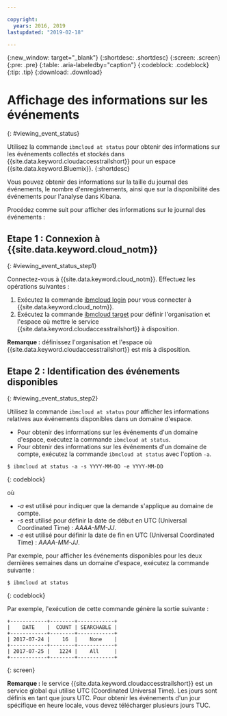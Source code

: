 ```yaml
---

copyright:
  years: 2016, 2019
lastupdated: "2019-02-18"

---
```


{:new_window: target="_blank"}
{:shortdesc: .shortdesc}
{:screen: .screen}
{:pre: .pre}
{:table: .aria-labeledby="caption"}
{:codeblock: .codeblock}
{:tip: .tip}
{:download: .download}


# Affichage des informations sur les événements
{: #viewing_event_status}

Utilisez la commande `ibmcloud at status` pour obtenir des informations sur les événements collectés et stockés dans {{site.data.keyword.cloudaccesstrailshort}} pour un espace {{site.data.keyword.Bluemix}}.
{:shortdesc}

Vous pouvez obtenir des informations sur la taille du journal des événements, le nombre d'enregistrements, ainsi que sur la disponibilité des événements pour l'analyse dans Kibana. 

Procédez comme suit pour afficher des informations sur le journal des événements :

## Etape 1 : Connexion à {{site.data.keyword.cloud_notm}}
{: #viewing_event_status_step1}

Connectez-vous à {{site.data.keyword.cloud_notm}}. Effectuez les opérations suivantes :

1. Exécutez la commande [ibmcloud login](/docs/cli/reference/ibmcloud/bx_cli.html#ibmcloud_login) pour vous connecter à {{site.data.keyword.cloud_notm}}.
2. Exécutez la commande [ibmcloud target](/docs/cli/reference/ibmcloud/bx_cli.html#ibmcloud_target) pour définir l'organisation et l'espace où mettre le service {{site.data.keyword.cloudaccesstrailshort}} à disposition.

**Remarque :** définissez l'organisation et l'espace où {{site.data.keyword.cloudaccesstrailshort}} est mis à disposition.

## Etape 2 : Identification des événements disponibles
{: #viewing_event_status_step2}

Utilisez la commande `ibmcloud at status` pour afficher les informations relatives aux événements disponibles dans un domaine d'espace.

* Pour obtenir des informations sur les événements d'un domaine d'espace, exécutez la commande `ibmcloud at status`.
* Pour obtenir des informations sur les événements d'un domaine de compte, exécutez la commande `ibmcloud at status` avec l'option `-a`.

```
$ ibmcloud at status -a -s YYYY-MM-DD -e YYYY-MM-DD 
```
{: codeblock}
    
où
    
* *-a* est utilisé pour indiquer que la demande s'applique au domaine de compte.
* *-s* est utilisé pour définir la date de début en UTC (Universal Coordinated Time) : *AAAA-MM-JJ*.
* *-e* est utilisé pour définir la date de fin en UTC (Universal Coordinated Time) : *AAAA-MM-JJ*.

Par exemple, pour afficher les événements disponibles pour les deux dernières semaines dans un domaine d'espace, exécutez la commande suivante :

```
$ ibmcloud at status
```
{: codeblock}
    
Par exemple, l'exécution de cette commande génère la sortie suivante :
    
```
+------------+--------+------------+
|    DATE    |  COUNT | SEARCHABLE |
+------------+--------+------------+
| 2017-07-24 |    16  |    None    |
+------------+--------+------------+
| 2017-07-25 |   1224 |    All     |
+------------+--------+------------+
```
{: screen}

**Remarque :** le service {{site.data.keyword.cloudaccesstrailshort}} est un service global qui utilise UTC (Coordinated Universal Time). Les jours sont définis
en tant que jours UTC. Pour obtenir les événements d'un jour spécifique en heure locale, vous devez télécharger plusieurs jours TUC.
	














